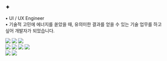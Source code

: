 





### ✦ 

<p>
• UI / UX Engineer <br/>
• 기술적 고민에 에너지를 쏟았을 때, 유의미한 결과를 얻을 수 있는 기술 업무를 하고 싶어 개발자가 되었습니다.
</p>

<p>
<img src="https://img.shields.io/badge/JavaScript-F7DF1E?style=flat&logo=JavaScript&logoColor=000000"/>
<img src="https://img.shields.io/badge/TypeScript-3178C6?style=flat&logo=TypeScript&logoColor=ffffff"/> 
<img src="https://img.shields.io/badge/Vite-646CFF?style=flat&logo=Vite&logoColor=ffffff"/>
<br/>
<img src="https://img.shields.io/badge/React-61DAFB?style=flat&logo=React&logoColor=000000"/> 
<img src="https://img.shields.io/badge/Recoil-3578E5?style=flat&logo=Recoil&logoColor=ffffff"/>
<img src="https://img.shields.io/badge/React Native-61DAFB?style=flat&logo=React&logoColor=000000"/> 
<img src="https://img.shields.io/badge/Expo-ffffff?style=flat&logo=expo&logoColor=000020"/>
<br/>
<img src="https://img.shields.io/badge/Tailwind CSS-06B6D4?style=flat&logo=tailwindcss&logoColor=ffffff"/>
<img src="https://img.shields.io/badge/Styled Components-DB7093?style=flat&logo=styledcomponents&logoColor=ffffff"/>
</p>


